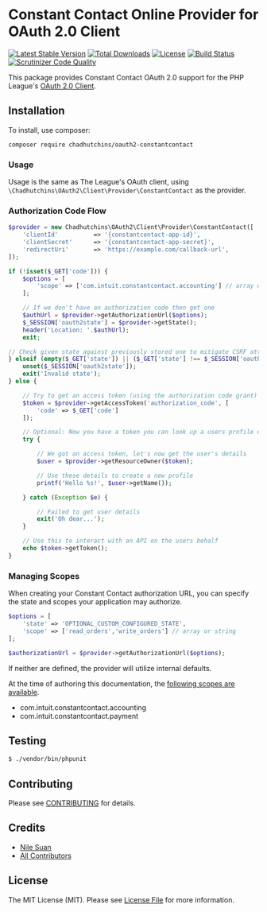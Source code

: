 # Constant Contact Online Provider for OAuth 2.0 Client

[![Latest Stable Version](https://poser.pugx.org/chadhutchins/oauth2-constantcontact/v/stable)](https://packagist.org/packages/chadhutchins/oauth2-constantcontact)
[![Total Downloads](https://poser.pugx.org/chadhutchins/oauth2-constantcontact/downloads)](https://packagist.org/packages/chadhutchins/oauth2-constantcontact)
[![License](https://poser.pugx.org/chadhutchins/oauth2-constantcontact/license)](https://packagist.org/packages/chadhutchins/oauth2-constantcontact)
[![Build Status](https://travis-ci.org/multidimension-al/oauth2-constantcontact.svg?branch=master)](https://travis-ci.org/multidimension-al/oauth2-constantcontact)
[![Scrutinizer Code Quality](https://scrutinizer-ci.com/g/multidimension-al/oauth2-constantcontact/badges/quality-score.png?b=master)](https://scrutinizer-ci.com/g/multidimension-al/oauth2-constantcontact/?branch=master)


This package provides Constant Contact OAuth 2.0 support for the PHP League's [OAuth 2.0 Client](https://github.com/thephpleague/oauth2-client).

## Installation

To install, use composer:

```
composer require chadhutchins/oauth2-constantcontact
```

### Usage

Usage is the same as The League's OAuth client, using `\Chadhutchins\OAuth2\Client\Provider\ConstantContact` as the provider.

### Authorization Code Flow

```php
$provider = new Chadhutchins\OAuth2\Client\Provider\ConstantContact([
    'clientId'          => '{constantcontact-app-id}',
    'clientSecret'      => '{constantcontact-app-secret}',
    'redirectUri'       => 'https://example.com/callback-url',
]);

if (!isset($_GET['code'])) {
    $options = [
        'scope' => ['com.intuit.constantcontact.accounting'] // array or string
    ];

    // If we don't have an authorization code then get one
    $authUrl = $provider->getAuthorizationUrl($options);
    $_SESSION['oauth2state'] = $provider->getState();
    header('Location: '.$authUrl);
    exit;

// Check given state against previously stored one to mitigate CSRF attack
} elseif (empty($_GET['state']) || ($_GET['state'] !== $_SESSION['oauth2state'])) {
    unset($_SESSION['oauth2state']);
    exit('Invalid state');
} else {

    // Try to get an access token (using the authorization code grant)
    $token = $provider->getAccessToken('authorization_code', [
        'code' => $_GET['code']
    ]);

    // Optional: Now you have a token you can look up a users profile data
    try {

        // We got an access token, let's now get the user's details
        $user = $provider->getResourceOwner($token);

        // Use these details to create a new profile
        printf('Hello %s!', $user->getName());

    } catch (Exception $e) {

        // Failed to get user details
        exit('Oh dear...');
    }

    // Use this to interact with an API on the users behalf
    echo $token->getToken();
}
```

### Managing Scopes

When creating your Constant Contact authorization URL, you can specify the state and scopes your application may authorize.

```php
$options = [
    'state' => 'OPTIONAL_CUSTOM_CONFIGURED_STATE',
    'scope' => ['read_orders','write_orders'] // array or string
];

$authorizationUrl = $provider->getAuthorizationUrl($options);
```
If neither are defined, the provider will utilize internal defaults.

At the time of authoring this documentation, the [following scopes are available](https://developer.intuit.com/app/developer/qbo/docs/develop/authentication-and-authorization/oauth-2.0).

- com.intuit.constantcontact.accounting
- com.intuit.constantcontact.payment

## Testing

``` bash
$ ./vendor/bin/phpunit
```

## Contributing

Please see [CONTRIBUTING](https://github.com/chadhutchins/oauth2-constantcontact/blob/master/CONTRIBUTING.md) for details.


## Credits

- [Nile Suan](https://github.com/nilesuan)
- [All Contributors](https://github.com/chadhutchins/oauth2-constantcontact/contributors)


## License

The MIT License (MIT). Please see [License File](https://github.com/multidimension-al/oauth2-shopify/blob/master/LICENSE) for more information.
